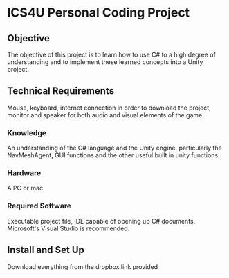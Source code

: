 # ICS4U Personal Coding Project

## Objective
The objective of this project is to learn how to use C# to a high degree of understanding and to implement these learned concepts into a Unity project. 

## Technical Requirements
Mouse, keyboard, internet connection in order to download the project, monitor and speaker for both audio and visual elements of the game.

### Knowledge
An understanding of the C# language and the Unity engine, particularly the NavMeshAgent, GUI functions and the other useful built in unity functions.

### Hardware
A PC or mac 

### Required Software
Executable project file, IDE capable of opening up C# documents. Microsoft's Visual Studio is recommended. 

## Install and Set Up
Download everything from the dropbox link provided



